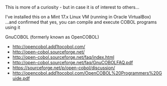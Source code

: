 This is more of a curiosity - but in case it is of interest to others...

I've installed this on a Mint 17.x Linux VM (running in Oracle VirtualBox) 
...and confirmed that yes, you can compile and execute COBOL programs using it

GnuCOBOL (formerly known as OpenCOBOL) 
* http://opencobol.add1tocobol.com/
* http://open-cobol.sourceforge.net/
* http://open-cobol.sourceforge.net/faq/index.html
* http://open-cobol.sourceforge.net/faq/GnuCOBOLFAQ.pdf
* https://sourceforge.net/p/open-cobol/discussion/
* http://opencobol.add1tocobol.com/OpenCOBOL%20Programmers%20Guide.pdf

